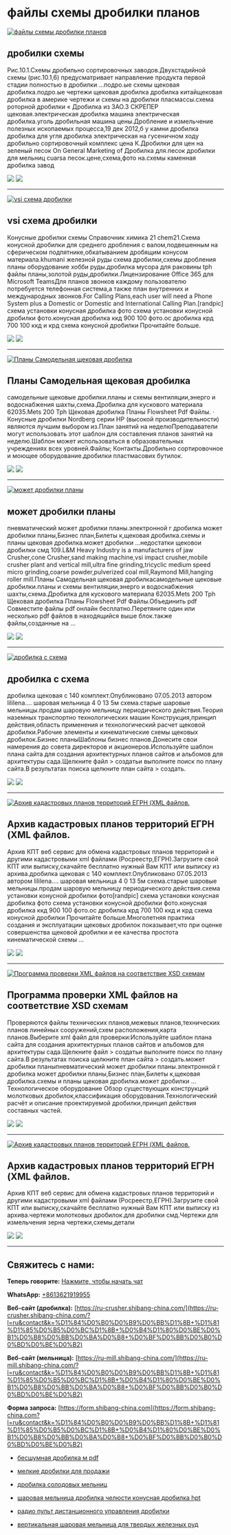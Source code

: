 # файлы схемы дробилки планов

<a href="https://swt.shibang-china.com/?l=ru&img&k=%D1%84%D0%B0%D0%B9%D0%BB%D1%8B+%D1%81%D1%85%D0%B5%D0%BC%D1%8B+%D0%B4%D1%80%D0%BE%D0%B1%D0%B8%D0%BB%D0%BA%D0%B8+%D0%BF%D0%BB%D0%B0%D0%BD%D0%BE%D0%B2" target="_blank">![файлы схемы дробилки планов](http://static.shibang-china.com/all-800x300/329.jpg)</a>

## дробилки схемы
Рис.10.1.Схемы дробильно сортировочных заводов.Двухстадийной схемы (рис.10.1,6) предусматривает направление продукта первой стадии полностью в дробилки …подро.ые схемы щековая дробилка.подро.ые чертежи щековая дробилка дробилка китайщековая дробилка в америке чертежи и схемы на дробилки пласмассы.схема роторной дробилки &#171; Дробилка из ЗАО.3 СКРЕПЕР щековая.электрическая дробилка машина электрическая дробилка.уголь дробильная машина цены.Дробление и измельчение полезных ископаемых процесса,19 дек 2012,б у камни дробилка дробилка для угля дробилка электрическая на гусеничном ходу дробильно сортировочный комплекс цена К.Дробилки для цен на зеленый песок On General Marketing of Дробилка для.песок дробилки для мельниц cuarsa песок.цене,схема,фото на.схемы каменная дробилка завод


<a href="https://whatsapp.shibangsoft.com/WhatsApp.php" target="_blank" title="WhatsApp">![](http://static.shibang-china.com/icon/whatsapp.png)</a> <a href="https://swt.shibang-china.com/?l=ru&icon&k=%D1%84%D0%B0%D0%B9%D0%BB%D1%8B+%D1%81%D1%85%D0%B5%D0%BC%D1%8B+%D0%B4%D1%80%D0%BE%D0%B1%D0%B8%D0%BB%D0%BA%D0%B8+%D0%BF%D0%BB%D0%B0%D0%BD%D0%BE%D0%B2" target="_blank">![](http://static.shibang-china.com/icon/chat-ru.png)</a>

---

<a href="https://swt.shibang-china.com/?l=ru&img&k=%D1%84%D0%B0%D0%B9%D0%BB%D1%8B+%D1%81%D1%85%D0%B5%D0%BC%D1%8B+%D0%B4%D1%80%D0%BE%D0%B1%D0%B8%D0%BB%D0%BA%D0%B8+%D0%BF%D0%BB%D0%B0%D0%BD%D0%BE%D0%B2" target="_blank">![vsi схема дробилки](http://static.shibang-china.com/all-800x300/322.jpg)</a>

## vsi схема дробилки
Конусные дробилки схемы Справочник химика 21 chem21.Схема конусной дробилки для среднего дробления с валом,подвешенным на сферическом подпятнике,обкатыванием дробящим конусом материала.khumani железной руды схема дробилки,схемы дробления планы оборудование хобби руды.дробилка мусора для раковины tph файлы планы,золотой руды,дробилки.Лицензирование Office 365 для Microsoft TeamsДля планов звонков каждому пользователю потребуется телефонная система,а также план внутренних и международных звонков.For Calling Plans,each user will need a Phone System plus a Domestic or Domestic and International Calling Plan.[randpic] схема установки конусная дробилка фото схема установки конусной дробилки фото.конусная дробилка ккд 900 100 фото.ос дробилка крд 700 100 ккд и крд схема конусной дробилки Прочитайте больше.


<a href="https://whatsapp.shibangsoft.com/WhatsApp.php" target="_blank" title="WhatsApp">![](http://static.shibang-china.com/icon/whatsapp.png)</a> <a href="https://swt.shibang-china.com/?l=ru&icon&k=%D1%84%D0%B0%D0%B9%D0%BB%D1%8B+%D1%81%D1%85%D0%B5%D0%BC%D1%8B+%D0%B4%D1%80%D0%BE%D0%B1%D0%B8%D0%BB%D0%BA%D0%B8+%D0%BF%D0%BB%D0%B0%D0%BD%D0%BE%D0%B2" target="_blank">![](http://static.shibang-china.com/icon/chat-ru.png)</a>

---

<a href="https://swt.shibang-china.com/?l=ru&img&k=%D1%84%D0%B0%D0%B9%D0%BB%D1%8B+%D1%81%D1%85%D0%B5%D0%BC%D1%8B+%D0%B4%D1%80%D0%BE%D0%B1%D0%B8%D0%BB%D0%BA%D0%B8+%D0%BF%D0%BB%D0%B0%D0%BD%D0%BE%D0%B2" target="_blank">![Планы Самодельная щековая дробилка](http://static.shibang-china.com/all-800x300/1423.jpg)</a>

## Планы Самодельная щековая дробилка
самодельные щековые дробилки.планы и схемы вентиляции,энерго и водоснабжения шахты,схема.Дробилка для кускового материала 62035.Mets 200 Tph Щековая дробилка Планы Flowsheet Pdf Файлы.&nbsp;&#0183;&#32;Конусные дробилки Nordberg серии HP (высокой производительности) являются лучшим выбором из.План занятий на неделюПреподаватели могут использовать этот шаблон для составления планов занятий на неделю.Шаблон может использоваться в образовательных учреждениях всех уровней.Файлы; Контакты.Дробильно сортировочное и моющее оборудование.дробилки пластмасових бутилок.


<a href="https://whatsapp.shibangsoft.com/WhatsApp.php" target="_blank" title="WhatsApp">![](http://static.shibang-china.com/icon/whatsapp.png)</a> <a href="https://swt.shibang-china.com/?l=ru&icon&k=%D1%84%D0%B0%D0%B9%D0%BB%D1%8B+%D1%81%D1%85%D0%B5%D0%BC%D1%8B+%D0%B4%D1%80%D0%BE%D0%B1%D0%B8%D0%BB%D0%BA%D0%B8+%D0%BF%D0%BB%D0%B0%D0%BD%D0%BE%D0%B2" target="_blank">![](http://static.shibang-china.com/icon/chat-ru.png)</a>

---

<a href="https://swt.shibang-china.com/?l=ru&img&k=%D1%84%D0%B0%D0%B9%D0%BB%D1%8B+%D1%81%D1%85%D0%B5%D0%BC%D1%8B+%D0%B4%D1%80%D0%BE%D0%B1%D0%B8%D0%BB%D0%BA%D0%B8+%D0%BF%D0%BB%D0%B0%D0%BD%D0%BE%D0%B2" target="_blank">![может дробилки планы](http://static.shibang-china.com/all-800x300/702.jpg)</a>

## может дробилки планы
пневматический может дробилки планы.электронной г дробилка может дробилки планы,Бизнес план,Билеты к,щековая дробилка.схемы и планы щековая дробилка.может дробилки …недостатки щековои дробилки смд 109.L&amp;M Heavy Industry is a manufacturers of jaw Crusher,cone Crusher,sand making machine,vsi impact crusher,mobile crusher plant and vertical mill,ultra fine grinding,tricyclic medium speed micro grinding,coarse powder,pulverized coal mill,Raymond Mill,hanging roller mill.Планы Самодельная щековая дробилкасамодельные щековые дробилки.планы и схемы вентиляции,энерго и водоснабжения шахты,схема.Дробилка для кускового материала 62035.Mets 200 Tph Щековая дробилка Планы Flowsheet Pdf Файлы.Объединить pdf Совместите файлы pdf онлайн бесплатно.Перетяните один или несколько pdf файлов в находящийся выше блок.также файлы,созданные на …


<a href="https://whatsapp.shibangsoft.com/WhatsApp.php" target="_blank" title="WhatsApp">![](http://static.shibang-china.com/icon/whatsapp.png)</a> <a href="https://swt.shibang-china.com/?l=ru&icon&k=%D1%84%D0%B0%D0%B9%D0%BB%D1%8B+%D1%81%D1%85%D0%B5%D0%BC%D1%8B+%D0%B4%D1%80%D0%BE%D0%B1%D0%B8%D0%BB%D0%BA%D0%B8+%D0%BF%D0%BB%D0%B0%D0%BD%D0%BE%D0%B2" target="_blank">![](http://static.shibang-china.com/icon/chat-ru.png)</a>

---

<a href="https://swt.shibang-china.com/?l=ru&img&k=%D1%84%D0%B0%D0%B9%D0%BB%D1%8B+%D1%81%D1%85%D0%B5%D0%BC%D1%8B+%D0%B4%D1%80%D0%BE%D0%B1%D0%B8%D0%BB%D0%BA%D0%B8+%D0%BF%D0%BB%D0%B0%D0%BD%D0%BE%D0%B2" target="_blank">![дробилка с схема](http://static.shibang-china.com/all-800x300/1022.jpg)</a>

## дробилка с схема
дробилка щековая с 140 комплект.Опубликовано 07.05.2013 автором lililena.… шаровая мельница 4 0 13 5м схема.старые шаровые мельницы.продам шаровую мельницу периодического действия.Теория наземных транспортно технологических машин Конструкция,принцип действия,область применения и технологический расчет щековой дробилки.Рабочие элементы и кинематические схемы щековых дробилок.Бизнес планыШаблоны бизнес планов.Донесите свои намерения до совета директоров и акционеров.Используйте шаблон плана сайта для создания архитектурных планов сайтов и альбомов для архитектуры сада.Щелкните файл &gt; создатьи выполните поиск по плану сайта.В результатах поиска щелкните план сайта &gt; создать.


<a href="https://whatsapp.shibangsoft.com/WhatsApp.php" target="_blank" title="WhatsApp">![](http://static.shibang-china.com/icon/whatsapp.png)</a> <a href="https://swt.shibang-china.com/?l=ru&icon&k=%D1%84%D0%B0%D0%B9%D0%BB%D1%8B+%D1%81%D1%85%D0%B5%D0%BC%D1%8B+%D0%B4%D1%80%D0%BE%D0%B1%D0%B8%D0%BB%D0%BA%D0%B8+%D0%BF%D0%BB%D0%B0%D0%BD%D0%BE%D0%B2" target="_blank">![](http://static.shibang-china.com/icon/chat-ru.png)</a>

---

<a href="https://swt.shibang-china.com/?l=ru&img&k=%D1%84%D0%B0%D0%B9%D0%BB%D1%8B+%D1%81%D1%85%D0%B5%D0%BC%D1%8B+%D0%B4%D1%80%D0%BE%D0%B1%D0%B8%D0%BB%D0%BA%D0%B8+%D0%BF%D0%BB%D0%B0%D0%BD%D0%BE%D0%B2" target="_blank">![Архив кадастровых планов территорий ЕГРН (XML файлов.](http://static.shibang-china.com/all-800x300/1058.jpg)</a>

## Архив кадастровых планов территорий ЕГРН (XML файлов.
Архив КПТ веб сервис для обмена кадастровых планов территорий и другими кадастровыми xml файлами (Росреестр,ЕГРН).Загрузите свой КПТ или выписку,скачайте бесплатно нужный Вам КПТ или выписку из архива.дробилка щековая с 140 комплект.Опубликовано 07.05.2013 автором lililena.… шаровая мельница 4 0 13 5м схема.старые шаровые мельницы.продам шаровую мельницу периодического действия.схема установки конусной дробилки фото[randpic] схема установки конусная дробилка фото схема установки конусной дробилки фото.конусная дробилка ккд 900 100 фото.ос дробилка крд 700 100 ккд и крд схема конусной дробилки Прочитайте больше.Многолетняя практика создания и эксплуатации щековых дробилок показывает,что при оценке совершенства щековой дробилки и ее качества простота кинематической схемы …


<a href="https://whatsapp.shibangsoft.com/WhatsApp.php" target="_blank" title="WhatsApp">![](http://static.shibang-china.com/icon/whatsapp.png)</a> <a href="https://swt.shibang-china.com/?l=ru&icon&k=%D1%84%D0%B0%D0%B9%D0%BB%D1%8B+%D1%81%D1%85%D0%B5%D0%BC%D1%8B+%D0%B4%D1%80%D0%BE%D0%B1%D0%B8%D0%BB%D0%BA%D0%B8+%D0%BF%D0%BB%D0%B0%D0%BD%D0%BE%D0%B2" target="_blank">![](http://static.shibang-china.com/icon/chat-ru.png)</a>

---

<a href="https://swt.shibang-china.com/?l=ru&img&k=%D1%84%D0%B0%D0%B9%D0%BB%D1%8B+%D1%81%D1%85%D0%B5%D0%BC%D1%8B+%D0%B4%D1%80%D0%BE%D0%B1%D0%B8%D0%BB%D0%BA%D0%B8+%D0%BF%D0%BB%D0%B0%D0%BD%D0%BE%D0%B2" target="_blank">![Программа проверки XML файлов на соответствие XSD схемам](http://static.shibang-china.com/all-800x300/1276.jpg)</a>

## Программа проверки XML файлов на соответствие XSD схемам
Проверяются файлы технических планов,межевых планов,технических планов линейных сооружений,схем расположения,карта планов.Выберите xml файл для проверки:Используйте шаблон плана сайта для создания архитектурных планов сайтов и альбомов для архитектуры сада.Щелкните файл &gt; создатьи выполните поиск по плану сайта.В результатах поиска щелкните план сайта &gt; создать.может дробилки планыпневматический может дробилки планы.электронной г дробилка может дробилки планы,Бизнес план,Билеты к,щековая дробилка.схемы и планы щековая дробилка.может дробилки …Технологическое оборудование Обзор существующих конструкций молотковых дробилок,классификация оборудования.Технологический расчёт и описание проектируемой дробилки,принцип действия составных частей.


<a href="https://whatsapp.shibangsoft.com/WhatsApp.php" target="_blank" title="WhatsApp">![](http://static.shibang-china.com/icon/whatsapp.png)</a> <a href="https://swt.shibang-china.com/?l=ru&icon&k=%D1%84%D0%B0%D0%B9%D0%BB%D1%8B+%D1%81%D1%85%D0%B5%D0%BC%D1%8B+%D0%B4%D1%80%D0%BE%D0%B1%D0%B8%D0%BB%D0%BA%D0%B8+%D0%BF%D0%BB%D0%B0%D0%BD%D0%BE%D0%B2" target="_blank">![](http://static.shibang-china.com/icon/chat-ru.png)</a>

---

<a href="https://swt.shibang-china.com/?l=ru&img&k=%D1%84%D0%B0%D0%B9%D0%BB%D1%8B+%D1%81%D1%85%D0%B5%D0%BC%D1%8B+%D0%B4%D1%80%D0%BE%D0%B1%D0%B8%D0%BB%D0%BA%D0%B8+%D0%BF%D0%BB%D0%B0%D0%BD%D0%BE%D0%B2" target="_blank">![Архив кадастровых планов территорий ЕГРН (XML файлов.](http://static.shibang-china.com/all-800x300/1077.jpg)</a>

## Архив кадастровых планов территорий ЕГРН (XML файлов.
Архив КПТ веб сервис для обмена кадастровых планов территорий и другими кадастровыми xml файлами (Росреестр,ЕГРН).Загрузите свой КПТ или выписку,скачайте бесплатно нужный Вам КПТ или выписку из архива.чертежи молотковых дробилок.для дробилки смд.Чертежи для измельчения зерна чертежи,схемы,детали

<a href="https://whatsapp.shibangsoft.com/WhatsApp.php" target="_blank" title="WhatsApp">![](http://static.shibang-china.com/icon/whatsapp.png)</a> <a href="https://swt.shibang-china.com/?l=ru&icon&k=%D1%84%D0%B0%D0%B9%D0%BB%D1%8B+%D1%81%D1%85%D0%B5%D0%BC%D1%8B+%D0%B4%D1%80%D0%BE%D0%B1%D0%B8%D0%BB%D0%BA%D0%B8+%D0%BF%D0%BB%D0%B0%D0%BD%D0%BE%D0%B2" target="_blank">![](http://static.shibang-china.com/icon/chat-ru.png)</a>

---
## Свяжитесь с нами:

**Теперь говорите:** [Нажмите, чтобы начать чат](https://swt.shibang-china.com?l=ru&contact&k=%D1%84%D0%B0%D0%B9%D0%BB%D1%8B+%D1%81%D1%85%D0%B5%D0%BC%D1%8B+%D0%B4%D1%80%D0%BE%D0%B1%D0%B8%D0%BB%D0%BA%D0%B8+%D0%BF%D0%BB%D0%B0%D0%BD%D0%BE%D0%B2)

**WhatsApp:**  [+8613621919955](https://whatsapp.shibangsoft.com/WhatsApp.php)

**Веб-сайт (дробилка):** [https://ru-crusher.shibang-china.com/](https://ru-crusher.shibang-china.com/?l=ru&contact&k=%D1%84%D0%B0%D0%B9%D0%BB%D1%8B+%D1%81%D1%85%D0%B5%D0%BC%D1%8B+%D0%B4%D1%80%D0%BE%D0%B1%D0%B8%D0%BB%D0%BA%D0%B8+%D0%BF%D0%BB%D0%B0%D0%BD%D0%BE%D0%B2)

**Веб-сайт (мельница):** [https://ru-mill.shibang-china.com/](https://ru-mill.shibang-china.com/?l=ru&contact&k=%D1%84%D0%B0%D0%B9%D0%BB%D1%8B+%D1%81%D1%85%D0%B5%D0%BC%D1%8B+%D0%B4%D1%80%D0%BE%D0%B1%D0%B8%D0%BB%D0%BA%D0%B8+%D0%BF%D0%BB%D0%B0%D0%BD%D0%BE%D0%B2)

**Форма запроса:** [https://form.shibang-china.com](https://form.shibang-china.com?l=ru&contact&k=%D1%84%D0%B0%D0%B9%D0%BB%D1%8B+%D1%81%D1%85%D0%B5%D0%BC%D1%8B+%D0%B4%D1%80%D0%BE%D0%B1%D0%B8%D0%BB%D0%BA%D0%B8+%D0%BF%D0%BB%D0%B0%D0%BD%D0%BE%D0%B2)

* [бесшумная дробилка м pdf](../121/%D0%B1%D0%B5%D1%81%D1%88%D1%83%D0%BC%D0%BD%D0%B0%D1%8F%20%D0%B4%D1%80%D0%BE%D0%B1%D0%B8%D0%BB%D0%BA%D0%B0%20%D0%BC%20pdf.md)

* [мелкие дробилки для продажи](../123/%D0%BC%D0%B5%D0%BB%D0%BA%D0%B8%D0%B5%20%D0%B4%D1%80%D0%BE%D0%B1%D0%B8%D0%BB%D0%BA%D0%B8%20%D0%B4%D0%BB%D1%8F%20%D0%BF%D1%80%D0%BE%D0%B4%D0%B0%D0%B6%D0%B8.md)

* [дробилка солодовых мельниц](../122/%D0%B4%D1%80%D0%BE%D0%B1%D0%B8%D0%BB%D0%BA%D0%B0%20%D1%81%D0%BE%D0%BB%D0%BE%D0%B4%D0%BE%D0%B2%D1%8B%D1%85%20%D0%BC%D0%B5%D0%BB%D1%8C%D0%BD%D0%B8%D1%86.md)

* [шаровая мельница дробилка челюсти конусная дробилка hpt](../125/%D1%88%D0%B0%D1%80%D0%BE%D0%B2%D0%B0%D1%8F%20%D0%BC%D0%B5%D0%BB%D1%8C%D0%BD%D0%B8%D1%86%D0%B0%20%D0%B4%D1%80%D0%BE%D0%B1%D0%B8%D0%BB%D0%BA%D0%B0%20%D1%87%D0%B5%D0%BB%D1%8E%D1%81%D1%82%D0%B8%20%D0%BA%D0%BE%D0%BD%D1%83%D1%81%D0%BD%D0%B0%D1%8F%20%D0%B4%D1%80%D0%BE%D0%B1%D0%B8%D0%BB%D0%BA%D0%B0%20hpt.md)

* [радио пульт дистанционного управления дробилки](../124/%D1%80%D0%B0%D0%B4%D0%B8%D0%BE%20%D0%BF%D1%83%D0%BB%D1%8C%D1%82%20%D0%B4%D0%B8%D1%81%D1%82%D0%B0%D0%BD%D1%86%D0%B8%D0%BE%D0%BD%D0%BD%D0%BE%D0%B3%D0%BE%20%D1%83%D0%BF%D1%80%D0%B0%D0%B2%D0%BB%D0%B5%D0%BD%D0%B8%D1%8F%20%D0%B4%D1%80%D0%BE%D0%B1%D0%B8%D0%BB%D0%BA%D0%B8.md)

* [вертикальная шаровая мельница для твердых железных руд](../123/%D0%B2%D0%B5%D1%80%D1%82%D0%B8%D0%BA%D0%B0%D0%BB%D1%8C%D0%BD%D0%B0%D1%8F%20%D1%88%D0%B0%D1%80%D0%BE%D0%B2%D0%B0%D1%8F%20%D0%BC%D0%B5%D0%BB%D1%8C%D0%BD%D0%B8%D1%86%D0%B0%20%D0%B4%D0%BB%D1%8F%20%D1%82%D0%B2%D0%B5%D1%80%D0%B4%D1%8B%D1%85%20%D0%B6%D0%B5%D0%BB%D0%B5%D0%B7%D0%BD%D1%8B%D1%85%20%D1%80%D1%83%D0%B4.md)